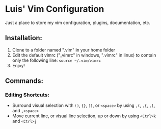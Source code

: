 # Luis' Vim Configuration

Just a place to store my vim configuration, plugins, documentation, etc.

## Installation:
1. Clone to a folder named ".vim" in your home folder
2. Edit the default vimrc ("_vimrc" in windows, ".vimrc" in linux) to contain only the following line:
  `source ~/.vim/vimrc`
3. Enjoy!

## Commands:
### Editing Shortcuts:
- Surround visual selection with `()`, `{}`, `[]`, or `<space>` by using `,(`, `,{`, `,[`, and `,<space>`
- Move current line, or visual line selection, up or down by using `<Ctrl>k` and `<Ctrl>j`

